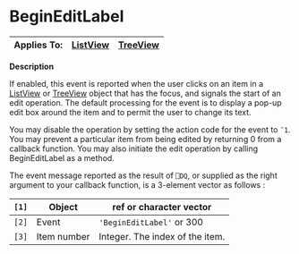 




<h1 class="heading"><span class="name">BeginEditLabel</span></h1>

| Applies To: | [ListView](./listview.md) | [TreeView](./treeview.md) |
| --- | --- | ---  |


**Description**


If enabled, this event is reported when the user clicks on an item in a [ListView](./listview.md) or [TreeView](./treeview.md) object that has the focus, and signals the start of an edit operation. The default processing for the event is to display a pop-up edit box around the item and to permit the user to change its text.


You may disable the operation by setting the action code for the event to `¯1`. You may prevent a particular item from being edited by returning 0 from a callback function. You may also initiate the edit operation by calling BeginEditLabel as a method.


The event message reported as the result of `⎕DQ`, or supplied as the right argument to your callback function, is a 3-element vector as follows :


| `[1]` | Object | ref or character vector |
| --- | --- | ---  |
| `[2]` | Event | `'BeginEditLabel'` or 300 |
| `[3]` | Item number | Integer. The index of the item. |



